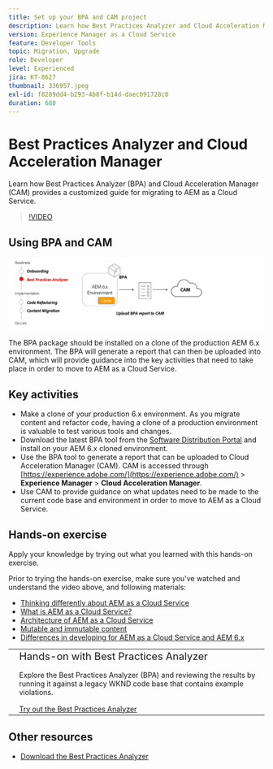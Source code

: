 ```yaml
---
title: Set up your BPA and CAM project
description: Learn how Best Practices Analyzer and Cloud Acceleration Manager provides a customized guide for migrating to AEM as a Cloud Service.
version: Experience Manager as a Cloud Service
feature: Developer Tools
topic: Migration, Upgrade
role: Developer
level: Experienced
jira: KT-8627
thumbnail: 336957.jpeg
exl-id: f8289dd4-b293-4b8f-b14d-daec091728c0
duration: 680
---
```

# Best Practices Analyzer and Cloud Acceleration Manager

Learn how Best Practices Analyzer (BPA) and Cloud Acceleration Manager (CAM) provides a customized guide for migrating to AEM as a Cloud Service. 

>[!VIDEO](https://video.tv.adobe.com/v/336957?quality=12&learn=on)

## Using BPA and CAM 

![BPA and CAM high level diagram](assets/bpa-cam-diagram.png)

The BPA package should be installed on a clone of the production AEM 6.x environment. The BPA will generate a report that can then be uploaded into CAM, which will provide guidance into the key activities that need to take place in order to move to AEM as a Cloud Service.

## Key activities

+ Make a clone of your production 6.x environment. As you migrate content and refactor code, having a clone of a production environment is valuable to test various tools and changes.
+ Download the latest BPA tool from the [Software Distribution Portal](https://experience.adobe.com/#/downloads/content/software-distribution/en/aemcloud.html) and install on your AEM 6.x cloned environment.
+ Use the BPA tool to generate a report that can be uploaded to Cloud Acceleration Manager (CAM). CAM is accessed through [https://experience.adobe.com/](https://experience.adobe.com/) > **Experience Manager** > **Cloud Acceleration Manager**. 
+ Use CAM to provide guidance on what updates need to be made to the current code base and environment in order to move to AEM as a Cloud Service.

## Hands-on exercise

Apply your knowledge by trying out what you learned with this hands-on exercise.

Prior to trying the hands-on exercise, make sure you've watched and understand the video above, and following materials:

+ [Thinking differently about AEM as a Cloud Service](./introduction.md)
+ [What is AEM as a Cloud Service?](https://experienceleague.adobe.com/docs/experience-manager-learn/cloud-service/introduction/what-is-aem-as-a-cloud-service.html?lang=en)
+ [Architecture of AEM as a Cloud Service](https://experienceleague.adobe.com/docs/experience-manager-learn/cloud-service/introduction/architecture.html?lang=en)
+ [Mutable and immutable content](https://experienceleague.adobe.com/docs/experience-manager-learn/cloud-service/developing/basics/mutable-immutable.html?lang=en)
+ [Differences in developing for AEM as a Cloud Service and AEM 6.x](https://experienceleague.adobe.com/docs/experience-manager-cloud-service/implementing/developing/development-guidelines.html#developing)

<table style="border-width:0">
    <tr>
        <td style="width:150px">
            <a  rel="noreferrer"
                target="_blank"
                href="https://github.com/adobe/aem-cloud-engineering-video-series-exercises/tree/session1-differently#bootcamp---session-1-introduction-and-thinking-differently"><img alt="Hands-on exercise GitHub repository" src="./assets/github.png"/>
            </a>        
        </td>
        <td style="width:100%;margin-bottom:1rem;">
            <div style="font-size:1.25rem;font-weight:400;">Hands-on with Best Practices Analyzer</div>
            <p style="margin:1rem 0">
                Explore the Best Practices Analyzer (BPA) and reviewing the results by running it against a legacy WKND code base that contains example violations.
            </p>
            <a  rel="noreferrer"
                target="_blank"
                href="https://github.com/adobe/aem-cloud-engineering-video-series-exercises/tree/session1-differently#bootcamp---session-1-introduction-and-thinking-differently" class="spectrum-Button spectrum-Button--primary spectrum-Button--sizeM">
                <span class="spectrum-Button-label has-no-wrap has-text-weight-bold">Try out the Best Practices Analyzer</span>
            </a>
        </td>
    </tr>
</table>


## Other resources

+ [Download the Best Practices Analyzer](https://experience.adobe.com/#/downloads/content/software-distribution/en/aemcloud.html?fulltext=Best*+Practices*+Analyzer*&orderby=%40jcr%3Acontent%2Fjcr%3AlastModified&orderby.sort=desc&layout=list&p.offset=0&p.limit=1)